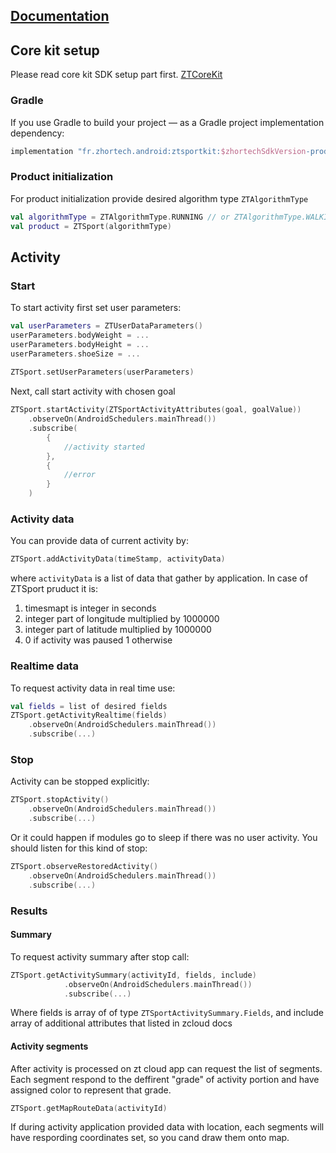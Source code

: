 ## [Documentation](https://zhortech.github.io/ztsportkit-android-sdk)

## Core kit setup

Please read core kit SDK setup part first. [ZTCoreKit](https://github.com/zhortech/ztcorekit-android-sdk/blob/main/README.md)

### Gradle

If you use Gradle to build your project — as a Gradle project implementation dependency:
```groovy
implementation "fr.zhortech.android:ztsportkit:$zhortechSdkVersion-prod"
```

### Product initialization
For product initialization provide desired algorithm type `ZTAlgorithmType`
```kotlin
val algorithmType = ZTAlgorithmType.RUNNING // or ZTAlgorithmType.WALKING
val product = ZTSport(algorithmType)
```
## Activity

### Start

To start activity first set user parameters:
```kotlin
val userParameters = ZTUserDataParameters()
userParameters.bodyWeight = ...
userParameters.bodyHeight = ...
userParameters.shoeSize = ...
 
ZTSport.setUserParameters(userParameters)
```
Next, call start activity with chosen goal
```kotlin
ZTSport.startActivity(ZTSportActivityAttributes(goal, goalValue))
    .observeOn(AndroidSchedulers.mainThread())
    .subscribe(
        {
            //activity started
        },
        {
            //error
        }
    )
```
### Activity data
You can provide data of current activity by:
```kotlin
ZTSport.addActivityData(timeStamp, activityData)
```
where `activityData` is a list of data that gather by application. In case of ZTSport pruduct it is:
1. timesmapt is integer in seconds
2. integer part of longitude multiplied by 1000000
3. integer part of latitude multiplied by 1000000 
4. 0 if activity was paused 1 otherwise
### Realtime data
To request activity data in real time use:
```kotlin
val fields = list of desired fields
ZTSport.getActivityRealtime(fields)
    .observeOn(AndroidSchedulers.mainThread())
    .subscribe(...)
```

### Stop
Activity can be stopped explicitly:
```kotlin
ZTSport.stopActivity()
    .observeOn(AndroidSchedulers.mainThread())
    .subscribe(...)
```
Or it could happen if modules go to sleep if there was no user activity. You should listen for this kind of stop:
```kotlin
ZTSport.observeRestoredActivity()
    .observeOn(AndroidSchedulers.mainThread())
    .subscribe(...)
```
### Results

#### Summary
To request activity summary after stop call:

```kotlin
ZTSport.getActivitySummary(activityId, fields, include)
            .observeOn(AndroidSchedulers.mainThread())
            .subscribe(...)
```
Where fields is array of of type `ZTSportActivitySummary.Fields`, and include array of additional attributes that listed in zcloud docs

#### Activity segments
After activity is processed on zt cloud app can request the list of segments. Each segment respond to the deffirent "grade" of activity portion and have assigned color to represent that grade.
```kotlin
ZTSport.getMapRouteData(activityId)
```
If during activity application provided data with location, each segments will have respording coordinates set, so you cand draw them onto map.

